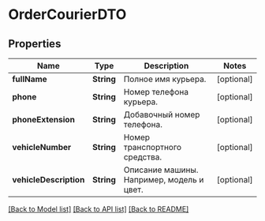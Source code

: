 # OrderCourierDTO

## Properties
Name | Type | Description | Notes
------------ | ------------- | ------------- | -------------
**fullName** | **String** | Полное имя курьера. | [optional] 
**phone** | **String** | Номер телефона курьера. | [optional] 
**phoneExtension** | **String** | Добавочный номер телефона. | [optional] 
**vehicleNumber** | **String** | Номер транспортного средства. | [optional] 
**vehicleDescription** | **String** | Описание машины. Например, модель и цвет. | [optional] 

[[Back to Model list]](../README.md#documentation-for-models) [[Back to API list]](../README.md#documentation-for-api-endpoints) [[Back to README]](../README.md)


